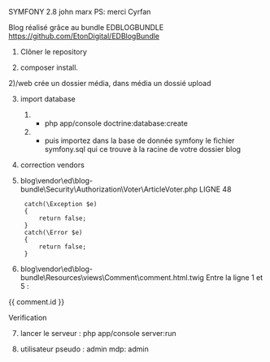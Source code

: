 SYMFONY 2.8 john marx PS: merci Cyrfan


Blog réalisé grâce au bundle EDBLOGBUNDLE https://github.com/EtonDigital/EDBlogBundle


1) Clôner le repository

1) composer install.

2)/web crée un dossier média, dans média un dossié upload

3) import database
	1) * php app/console doctrine:database:create
	2) * puis importez dans la base de donnée symfony le fichier symfony.sql qui ce trouve à la racine de votre dossier blog

4) correction vendors

5) blog\vendor\ed\blog-bundle\Security\Authorization\Voter\ArticleVoter.php LIGNE 48

        catch(\Exception $e)
        {
            return false;
        }
        catch(\Error $e)
        {
            return false;
        }


6) blog\vendor\ed\blog-bundle\Resources\views\Comment\comment.html.twig Entre la ligne 1 et 5 :

{{ comment.id }} 

Verification

7) lancer le serveur : php app/console server:run

8) utilisateur pseudo : admin   mdp: admin